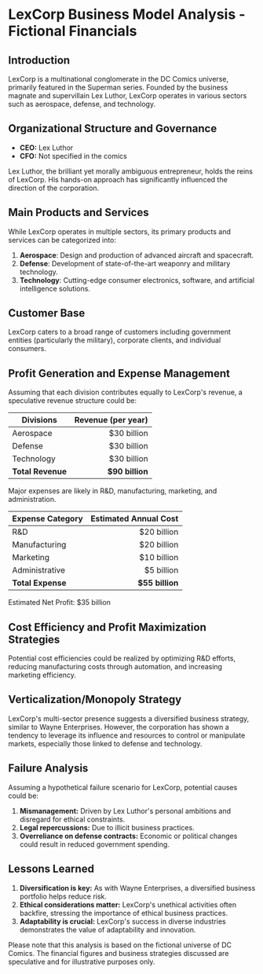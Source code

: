 # LexCorp Business Model Analysis - Fictional Financials

## Introduction

LexCorp is a multinational conglomerate in the DC Comics universe, primarily featured in the Superman series. Founded by the business magnate and supervillain Lex Luthor, LexCorp operates in various sectors such as aerospace, defense, and technology. 

## Organizational Structure and Governance

- **CEO:** Lex Luthor
- **CFO:** Not specified in the comics

Lex Luthor, the brilliant yet morally ambiguous entrepreneur, holds the reins of LexCorp. His hands-on approach has significantly influenced the direction of the corporation.

## Main Products and Services

While LexCorp operates in multiple sectors, its primary products and services can be categorized into:

1. **Aerospace**: Design and production of advanced aircraft and spacecraft.
2. **Defense**: Development of state-of-the-art weaponry and military technology.
3. **Technology**: Cutting-edge consumer electronics, software, and artificial intelligence solutions.

## Customer Base

LexCorp caters to a broad range of customers including government entities (particularly the military), corporate clients, and individual consumers.

## Profit Generation and Expense Management

Assuming that each division contributes equally to LexCorp's revenue, a speculative revenue structure could be:

| Divisions   | Revenue (per year) |
|-------------|-------------------:|
| Aerospace   | $30 billion        |
| Defense     | $30 billion        |
| Technology  | $30 billion        |
| **Total Revenue** | **$90 billion** |

Major expenses are likely in R&D, manufacturing, marketing, and administration.

| Expense Category   | Estimated Annual Cost |
|--------------------|---------------------:|
| R&D                | $20 billion          |
| Manufacturing      | $20 billion          |
| Marketing          | $10 billion          |
| Administrative     | $5 billion           |
| **Total Expense**  | **$55 billion**      |

Estimated Net Profit: $35 billion

## Cost Efficiency and Profit Maximization Strategies

Potential cost efficiencies could be realized by optimizing R&D efforts, reducing manufacturing costs through automation, and increasing marketing efficiency.

## Verticalization/Monopoly Strategy

LexCorp's multi-sector presence suggests a diversified business strategy, similar to Wayne Enterprises. However, the corporation has shown a tendency to leverage its influence and resources to control or manipulate markets, especially those linked to defense and technology.

## Failure Analysis

Assuming a hypothetical failure scenario for LexCorp, potential causes could be:

1. **Mismanagement:** Driven by Lex Luthor's personal ambitions and disregard for ethical constraints.
2. **Legal repercussions:** Due to illicit business practices.
3. **Overreliance on defense contracts:** Economic or political changes could result in reduced government spending.

## Lessons Learned

1. **Diversification is key:** As with Wayne Enterprises, a diversified business portfolio helps reduce risk.
2. **Ethical considerations matter:** LexCorp's unethical activities often backfire, stressing the importance of ethical business practices.
3. **Adaptability is crucial:** LexCorp's success in diverse industries demonstrates the value of adaptability and innovation.

Please note that this analysis is based on the fictional universe of DC Comics. The financial figures and business strategies discussed are speculative and for illustrative purposes only.